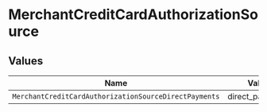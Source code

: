 # MerchantCreditCardAuthorizationSource


## Values

| Name                                                  | Value                                                 |
| ----------------------------------------------------- | ----------------------------------------------------- |
| `MerchantCreditCardAuthorizationSourceDirectPayments` | direct_payments                                       |